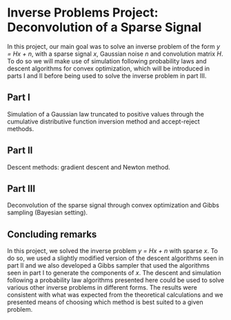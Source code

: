 # Inverse Problems Project: Deconvolution of a Sparse Signal

In this project, our main goal was to solve an inverse problem of the form _y = Hx + n_, with a sparse signal _x_, Gaussian noise _n_ and convolution matrix _H_. To do so we will make use of simulation following probability laws and descent algorithms for convex optimization, which will be introduced in parts I and II before being used to solve the inverse problem in part III.

## Part I
Simulation of a Gaussian law truncated to positive values through the cumulative distributive function inversion method and accept-reject methods.

## Part II
Descent methods: gradient descent and Newton method.

## Part III
Deconvolution of the sparse signal through convex optimization and Gibbs sampling (Bayesian setting).

## Concluding remarks
In this project, we solved the inverse problem _y = Hx + n_ with sparse _x_. To do so, we used a slightly modified version of the descent algorithms seen in part II and we also developed a Gibbs sampler that used the algorithms seen in part I to generate the components of _x_. The descent and simulation following a probability law algorithms presented here could be used to solve various other inverse problems in different forms. The results were consistent with what was expected from the theoretical calculations and we presented means of choosing which method is best suited to a given problem.

